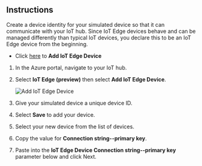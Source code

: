 ## Instructions

Create a device identity for your simulated device so that it can communicate with your IoT hub. Since IoT Edge devices behave and can be managed differently than typical IoT devices, you declare this to be an IoT Edge device from the beginning.

* Click [here]({Outputs.iotEdgeDevice}) to **Add IoT Edge Device** 

1. In the Azure portal, navigate to your IoT hub.
1. Select **IoT Edge (preview)** then select **Add IoT Edge Device**.

   ![Add IoT Edge Device](https://raw.githubusercontent.com/MicrosoftDocs/azure-docs/master/includes/media/iot-edge-register-device/add-device.png)

1. Give your simulated device a unique device ID.
1. Select **Save** to add your device.
1. Select your new device from the list of devices.
1. Copy the value for **Connection string--primary key**.
1. Paste into the **IoT Edge Device Connection string--primary key** parameter below and click Next.